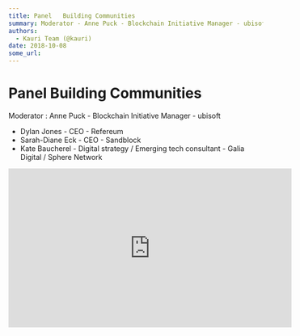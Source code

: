```yaml
---
title: Panel   Building Communities
summary: Moderator - Anne Puck - Blockchain Initiative Manager - ubisoft * Dylan Jones - CEO - Refereum * Sarah-Diane Eck - CEO - Sandblock * Kate Baucherel - Digital strategy / Emerging tech consultant - Galia Digital / Sphere Network
authors:
  - Kauri Team (@kauri)
date: 2018-10-08
some_url: 
---
```


# Panel   Building Communities

Moderator : Anne Puck - Blockchain Initiative Manager - ubisoft
* Dylan Jones - CEO - Refereum
* Sarah-Diane Eck - CEO - Sandblock
* Kate Baucherel - Digital strategy / Emerging tech consultant - Galia Digital / Sphere Network

<div align="center"><iframe width="560" height="315" src="https://www.youtube.com/embed/Fgn9AoWQ9AY" frameborder="0" allow="encrypted-media" allowfullscreen></iframe></div>




